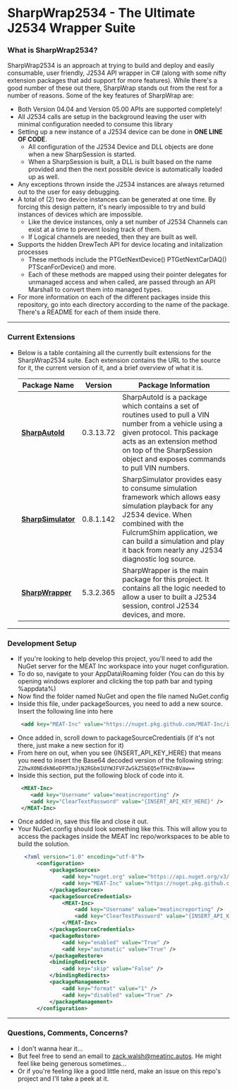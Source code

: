 # **SharpWrap2534 - The Ultimate J2534 Wrapper Suite**

### **What is SharpWrap2534?**
SharpWrap2534 is an approach at trying to build and deploy and easily consumable, user friendly, J2534 API wrapper in C# (along with some nifty extension packages that add support for more features). While there's a good number of these out there, SharpWrap stands out from the rest for a number of reasons. Some of the key features of SharpWrap are:
-  Both Version 04.04 and Version 05.00 APIs are supported completely!
-  All J2534 calls are setup in the background leaving the user with minimal configuration needed to consume this library
-  Setting up a new instance of a J2534 device can be done in **ONE LINE OF CODE**. 
   -  All configuration of the J2534 Device and DLL objects are done when a new SharpSession is started. 
   -  When a SharpSession is built, a DLL is built based on the name provided and then the next possible device is automatically loaded up as well.
- Any exceptions thrown inside the J2534 instances are always returned out to the user for easy debugging.
-  A total of (2) two device instances can be generated at one time. By forcing this design pattern, it's nearly impossible to try and build instances of devices which are impossible. 
   -  Like the device instances, only a set number of J2534 Channels can exist at a time to prevent losing track of them. 
   -  If Logical channels are needed, then they are built as well.
-  Supports the hidden DrewTech API for device locating and initalization processes 
   -   These methods include the PTGetNextDevice() PTGetNextCarDAQ() PTScanForDevice() and more.
   -   Each of these methods are mapped using their pointer delegates for unmanaged access and when called, are passed through an API Marshall to convert them into managed types.
-   For more information on each of the different packages inside this repository, go into each directory according to the name of the package. There's a README for each of them inside there.

---

### **Current Extensions**
-  Below is a table containing all the currently built extensions for the SharpWrap2534 suite.  Each extension contains the URL to the source for it, the current version of it, and a brief overview of what it is.

   | Package Name | Version | Package Information |
   | ------------ | -------------- | ------------------- |
   | **[SharpAutoId](https://github.com/MEAT-Inc/SharpWrap2534/tree/main/SharpAutoId)**  | 0.3.13.72 | SharpAutoId is a package which contains a set of routines used to pull a VIN number from a vehicle using a given protocol. This package acts as an extension method on top of the SharpSession object and exposes commands to pull VIN numbers.
   | **[SharpSimulator](https://github.com/MEAT-Inc/SharpWrap2534/tree/main/SharpSimulator)** | 0.8.1.142 | SharpSimulator provides easy to consume simulation framework which allows easy simulation playback for any J2534 device. When combined with the FulcrumShim application, we can build a simulation and play it back from nearly any J2534 diagnostic log source. |
   | **[SharpWrapper](https://github.com/MEAT-Inc/SharpWrap2534/tree/main/SharpWrapper)** | 5.3.2.365 | SharpWrapper is the main package for this project. It contains all the logic needed to allow a user to built a J2534 session, control J2534 devices, and more. |
   
---

### **Development Setup**
- If you're looking to help develop this project, you'll need to add the NuGet server for the MEAT Inc workspace into your nuget configuration. 
- To do so, navigate to your AppData\Roaming folder (You can do this by opening windows explorer and clicking the top path bar and typing %appdata%)
- Now find the folder named NuGet and open the file named NuGet.config
- Inside this file, under packageSources, you need to add a new source. Insert the following line into here 
     ```XML 
      <add key="MEAT-Inc" value="https://nuget.pkg.github.com/MEAT-Inc/index.json/" protocolVersion="3" />
    ```
- Once added in, scroll down to packageSourceCredentials (if it's not there, just make a new section for it)
- From here on out, when you see {INSERT_API_KEY_HERE} that means you need to insert the Base64 decoded version of the following string:
 ```Z2hwX0NEdkN6eDFMTmJjN2RGbm1UYWJFVFZwSkZ5bEQ5eTFHZnBVaw==```
- Inside this section, put the following block of code into it.
   ```XML
    <MEAT-Inc>
       <add key="Username" value="meatincreporting" />
       <add key="ClearTextPassword" value="{INSERT_API_KEY_HERE}" />
    </MEAT-Inc>
    ```
 - Once added in, save this file and close it out. 
 - Your NuGet.config should look something like this. This will allow you to access the packages inside the MEAT Inc repo/workspaces to be able to build the solution.
    ```XML
      <?xml version="1.0" encoding="utf-8"?>
          <configuration>
              <packageSources>
                  <add key="nuget.org" value="https://api.nuget.org/v3/index.json" protocolVersion="3" />
                  <add key="MEAT-Inc" value="https://nuget.pkg.github.com/MEAT-Inc/index.json/" protocolVersion="3" />
              </packageSources>
              <packageSourceCredentials>
                  <MEAT-Inc>
                      <add key="Username" value="meatincreporting" />
                      <add key="ClearTextPassword" value="{INSERT_API_KEY_HERE}" />
                  </MEAT-Inc>
              </packageSourceCredentials>
              <packageRestore>
                  <add key="enabled" value="True" />
                  <add key="automatic" value="True" />
              </packageRestore>
              <bindingRedirects>
                  <add key="skip" value="False" />
              </bindingRedirects>
              <packageManagement>
                  <add key="format" value="1" />
                  <add key="disabled" value="True" />
              </packageManagement>
          </configuration> 

---

### Questions, Comments, Concerns? 
- I don't wanna hear it...
- But feel free to send an email to zack.walsh@meatinc.autos. He might feel like being generous sometimes...
- Or if you're feeling like a good little nerd, make an issue on this repo's project and I'll take a peek at it.

